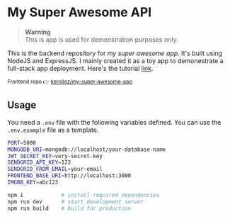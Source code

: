 # My Super Awesome API

> **Warning**  
> This is app is used for demonstration purposes only.

This is the backend repository for _my super awesome app_. It's built using NodeJS and ExpressJS. I mainly created it as a toy app to demonestrate a full-stack app deployment. Here's the tutorial [link](https://).

<sup>Frontend repo 👉 [kerolloz/my-super-awesome-app](https://github.com/kerolloz/my-super-awesome-app)</sup>

## Usage

You need a `.env` file with the following variables defined.
You can use the `.env.example` file as a template.

```bash
PORT=5000
MONGODB_URI=mongodb://localhost/your-database-name
JWT_SECRET_KEY=very-secret-key
SENDGRID_API_KEY=123
SENDGRID_FROM_EMAIL=your-email
FRONTEND_BASE_URI=http://localhost:3000
IMGBB_KEY=abc123
```

```bash
npm i            # install required dependencies
npm run dev      # start development server
npm run build    # build for production
```

